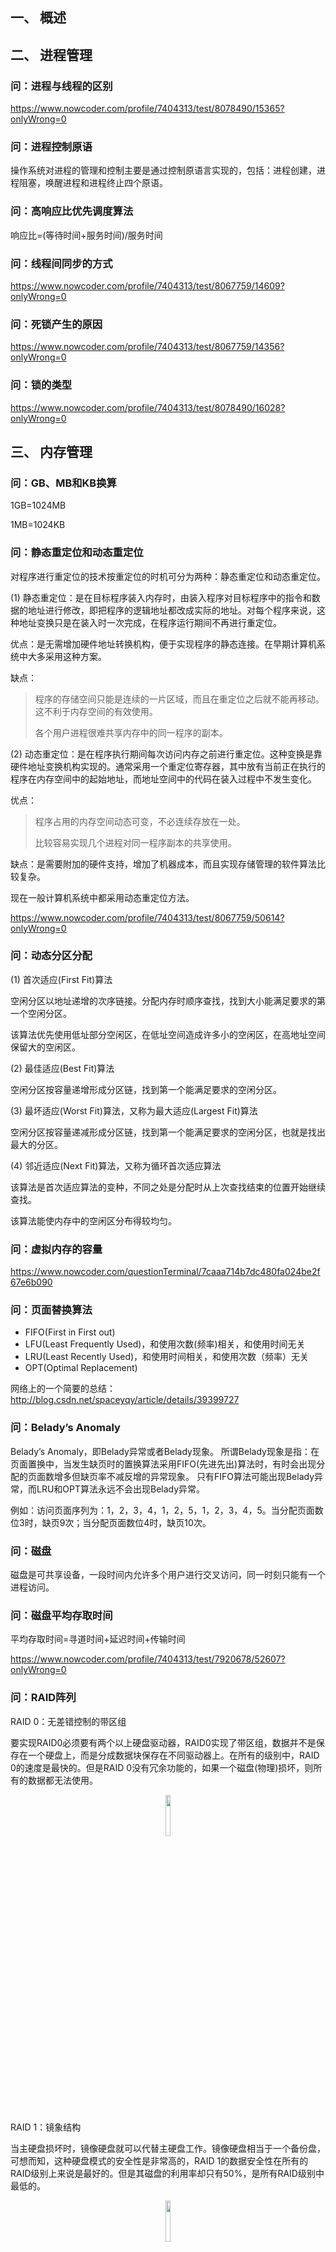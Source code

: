 ## 一、 概述

## 二、 进程管理

### 问：进程与线程的区别

https://www.nowcoder.com/profile/7404313/test/8078490/15365?onlyWrong=0

### 问：进程控制原语

操作系统对进程的管理和控制主要是通过控制原语言实现的，包括：进程创建，进程阻塞，唤醒进程和进程终止四个原语。

### 问：高响应比优先调度算法

响应比=(等待时间+服务时间)/服务时间

### 问：线程间同步的方式

https://www.nowcoder.com/profile/7404313/test/8067759/14609?onlyWrong=0

### 问：死锁产生的原因

https://www.nowcoder.com/profile/7404313/test/8067759/14356?onlyWrong=0

### 问：锁的类型

https://www.nowcoder.com/profile/7404313/test/8078490/16028?onlyWrong=0

## 三、 内存管理

### 问：GB、MB和KB换算

1GB=1024MB

1MB=1024KB

### 问：静态重定位和动态重定位

对程序进行重定位的技术按重定位的时机可分为两种：静态重定位和动态重定位。

(1) 静态重定位：是在目标程序装入内存时，由装入程序对目标程序中的指令和数据的地址进行修改，即把程序的逻辑地址都改成实际的地址。对每个程序来说，这种地址变换只是在装入时一次完成，在程序运行期间不再进行重定位。

优点：是无需增加硬件地址转换机构，便于实现程序的静态连接。在早期计算机系统中大多采用这种方案。

缺点：

> 程序的存储空间只能是连续的一片区域，而且在重定位之后就不能再移动。这不利于内存空间的有效使用。
> 
> 各个用户进程很难共享内存中的同一程序的副本。

(2) 动态重定位：是在程序执行期间每次访问内存之前进行重定位。这种变换是靠硬件地址变换机构实现的。通常采用一个重定位寄存器，其中放有当前正在执行的程序在内存空间中的起始地址，而地址空间中的代码在装入过程中不发生变化。

优点：
> 程序占用的内存空间动态可变，不必连续存放在一处。
> 
> 比较容易实现几个进程对同一程序副本的共享使用。

缺点：是需要附加的硬件支持，增加了机器成本，而且实现存储管理的软件算法比较复杂。

现在一般计算机系统中都采用动态重定位方法。

https://www.nowcoder.com/profile/7404313/test/8067759/50614?onlyWrong=0

### 问：动态分区分配

(1) 首次适应(First Fit)算法

空闲分区以地址递增的次序链接。分配内存时顺序查找，找到大小能满足要求的第一个空闲分区。

该算法优先使用低址部分空闲区，在低址空间造成许多小的空闲区，在高地址空间保留大的空闲区。

(2) 最佳适应(Best Fit)算法

空闲分区按容量递增形成分区链，找到第一个能满足要求的空闲分区。

(3) 最坏适应(Worst Fit)算法，又称为最大适应(Largest Fit)算法

空闲分区按容量递减形成分区链，找到第一个能满足要求的空闲分区，也就是找出最大的分区。

(4) 邻近适应(Next Fit)算法，又称为循环首次适应算法

该算法是首次适应算法的变种，不同之处是分配时从上次查找结束的位置开始继续查找。

该算法能使内存中的空闲区分布得较均匀。

### 问：虚拟内存的容量

https://www.nowcoder.com/questionTerminal/7caaa714b7dc480fa024be2f67e6b090

### 问：页面替换算法

- FIFO(First in First out)
- LFU(Least Frequently Used)，和使用次数(频率)相关，和使用时间无关
- LRU(Least Recently Used)，和使用时间相关，和使用次数（频率）无关
- OPT(Optimal Replacement)

网络上的一个简要的总结：http://blog.csdn.net/spaceyqy/article/details/39399727

### 问：Belady’s Anomaly

Belady’s Anomaly，即Belady异常或者Belady现象。 所谓Belady现象是指：在页面置换中，当发生缺页时的置换算法采用FIFO(先进先出)算法时，有时会出现分配的页面数增多但缺页率不减反增的异常现象。 只有FIFO算法可能出现Belady异常，而LRU和OPT算法永远不会出现Belady异常。

例如：访问页面序列为：1，2，3，4，1，2，5，1，2，3，4，5。当分配页面数位3时，缺页9次；当分配页面数位4时，缺页10次。

### 问：磁盘

磁盘是可共享设备，一段时间内允许多个用户进行交叉访问，同一时刻只能有一个进程访问。

### 问：磁盘平均存取时间

平均存取时间=寻道时间+延迟时间+传输时间

https://www.nowcoder.com/profile/7404313/test/7920678/52607?onlyWrong=0

### 问：RAID阵列

RAID 0：无差错控制的带区组

要实现RAID0必须要有两个以上硬盘驱动器，RAID0实现了带区组，数据并不是保存在一个硬盘上，而是分成数据块保存在不同驱动器上。在所有的级别中，RAID 0的速度是最快的。但是RAID 0没有冗余功能的，如果一个磁盘(物理)损坏，则所有的数据都无法使用。

<center>
<img src="./Operating-System-Pic/RAID0.jpg" width="13%"/>
</center>

RAID 1：镜象结构

当主硬盘损坏时，镜像硬盘就可以代替主硬盘工作。镜像硬盘相当于一个备份盘，可想而知，这种硬盘模式的安全性是非常高的，RAID 1的数据安全性在所有的RAID级别上来说是最好的。但是其磁盘的利用率却只有50%，是所有RAID级别中最低的。

<center>
<img src="./Operating-System-Pic/RAID1.jpg" width="13%"/>
</center>

RAID5：分布式奇偶校验的独立磁盘结构

RAID5最大的好处是在一块盘掉线的情况下，RAID照常工作，相对于RAID0必须每一块盘都正常才可以正常工作的状况容错性能好多了。因此 RAID5是RAID级别中最常见的一个类型。RAID5校验位即P位是通过其它条带数据做异或(xor)求得的。计算公式为 P=D0xorD1xorD2…xorDn，其中p代表校验块，Dn代表相应的数据块，xor是数学运算符号异或。

<center>
<img src="./Operating-System-Pic/RAID5.png" width="25%"/>
</center>

RAID10：高可靠性与高效磁盘结构

RAID 10是先镜射再分区数据。是将所有硬盘分为两组，视为是RAID 0的最低组合，然后将这两组各自视为RAID 1运作。RAID 10有着不错的读取速度，而且拥有比RAID 0更高的数据保护性。

<center>
<img src="./Operating-System-Pic/RAID10.png" width="30%"/>
</center>

## 四、 文件管理

## 五、 输入输出(I/O)管理

### 问：I/O控制方式

- 程序直接控制方式
- 中断驱动方式：允许I/O设备主动打断CPU的运行并请求服务，从而解放CPU，使得CPU向I/O控制器发送读命令后可以继续做其他有用的工作。
- DMA方式：在中断驱动方式中，I/O设备与内存之间的数据交换必须要经过CPU中的寄存器，所以速度受限，而DMA(直接存储器存取)方式的基本思想是在I/O设备和内存之间开辟直接的数据交换通路，彻底解放CPU。

	DMA方式的特点：
	> (1) 基本单位是数据块
	> 
	> (2) 所传送的数据，是从设备直接送入内存的，或者相反。
	> 
	> (3) 仅在传送一个或多个数据块的开始和结束时，才需要CPU干预，整块数据的传送是在DMA控制器的控制下完成的。

- 通道方式

### 问：单缓冲和双缓冲

https://www.nowcoder.com/profile/7404313/test/8073949/24035?onlyWrong=0

### 问：I/O子系统的层次结构

操作系统的I/O 子系统通常由 4 个层次组成，每一层明确定义了与邻近层次的接口，其合理的层次组织排列顺序是：用户级 I/O 软件、设备无关软件、设备驱动程序、中断处理程序

## 六、Linux

### 问：常用文件介绍
- **/etc/resolv.conf** 
	DNS解析的设置文件
- **/etc/dhcpd.conf**
	DHCP的设置文件
- **/etc/gateways**
	网络路由的设置文件
- **/etc/mail.rc**
	邮件服务的设置文件
- **/etc/hosts**
	hosts文件是Linux系统上一个负责ip地址与域名快速解析的文件，以ascii格式保存在/etc/目录下。hosts文件包含了ip地址与主机名之间的映射，还包括主机的别名。在没有域名解析服务器的情况下，系统上的所有网络程序都通过查询该文件来解析对应于某个主机名的ip地址，否则就需要使用dns服务程序来解决。通过可以将常用的域名和ip地址映射加入到hosts文件中，实现快速方便的访问。
- **/etc/hostname**
	主机名设置文件

### 问：常用命令介绍

- **grep**
- **netstat**
	netstat命令用来查看本机的传输层连接状态，如TCP、UDP连接，端口等信息
- **ifconfig**
	ifconfig命令用来查看活动的网卡信息
- **tcpdump**
	tcpdump是简单可靠网络监控的实用工具
- **top**
	top命令是Linux下常用的性能分析工具，能够实时显示系统中各个进程的资源占用状况
- **fg**
	将一个后台进程调至前台继续运行
- **bg**
	将一个在后台暂停的进程唤醒，继续执行
- **ctrl+z**
	可以将一个正在前台执行的进程放到后台，并且暂停，表示进程被挂起
- **umask**
	https://www.nowcoder.com/profile/7404313/test/7907952/15820?onlyWrong=0
- **traceroute**
	traceroute是常用的路由查看命令，用来追踪数据包到达网络上某个主机在时经过的路径
- **ping**
	ping命令用来测试主机之间网络的连通性，底层是ICMP协议。
	主机发出ICMP报文后，若主机与目的主机之间的网络连通正常，则目的主机会返回响应报文。如ping www.baidu.com
- **dpkg**
	"dpkg"是"Debian Packager"的简写，是为"Debian"专门开发的套件管理系统，方便软件的安装、更新及移除。所有源自"Debian"的"Linux "发行版都使用"dpkg"，例如"Ubuntu"、"Knoppix"等。示例：dpkg -i avg71flm_r28-1_i386.deb

https://www.nowcoder.com/profile/7404313/test/8078490/55441?onlyWrong=0

### 问：Linux下的输入/输出重定向

在Linux中，每个打开的文件被赋予一个文件描述符(file descriptor)，包括标准输入(stdin)，标准输出(stdout)和标准错误输出(stderr)，分别由0，1，2描述。

command &> file 表示将标准输出(stdout)和标准错误输出(stderr)重定向至指定的文件file中

command > file 2>&1，是由两部分组成。首先command>file表示将标准输出(stdout)重定向到文件file中。接下来的2>&1表示将标准错误输出(stderr)输出到文件描述符1指定的位置，即标准输出(stdout)的位置，由于标准输出已经冲定向到文件file中，所以标准错误输出也会重定向到文件file中。

### 问：Linux文件权限

<center>
<img src="./Operating-System-Pic/file_permission.jpg" width="50%"/>
</center>

Linux文件权限一共10位长度，分成四段：文件类型(1位)+拥有者权限(3位)+所属组权限(3位)+其他用户权限(3位)

### 问：Linux修改文件权限

	chmod [who] [+|-|=][mode] 文件名

- u 表示"用户(user)"，即文件或目录的所有者；g 表示"同组(group)用户"，即与文件属主有相同组ID的所有用户；o 表示"其他(others)用户"；a 表示"所有(all)用户"。它是系统默认值。
- \+ 添加某个权限，- 取消某个权限， = 赋予给定权限并取消其他所有权限（如果有的话)。 
- 数字属性的格式应为3个从0到7的八进制数，其顺序是(u)、(g)、(o)

### 问：Unix进程间的通信方式

https://www.nowcoder.com/profile/7404313/test/8067759/1034?onlyWrong=0

## 七、 其他 


### 进程间的通信方式

- 管道( pipe )：管道是一种半双工的通信方式，数据只能单向流动，而且只能在具有亲缘关系的进程间使用。进程的亲缘关系通常是指父子进程关系。  
- 信号量( semophore ) ： 信号量是一个计数器，可以用来控制多个进程对共享资源的访问。它常作为一种锁机制，防止某进程正在访问共享资源时，其他进程也访问该资源。因此，主要作为进程间以及同一进程内不同线程之间的同步手段。   
- 消息队列( message queue ) ： 消息队列是由消息的链表，存放在内核中并由消息队列标识符标识。消息队列克服了信号传递信息少、管道只能承载无格式字节流以及缓冲区大小受限等缺点。   
- 共享内存( shared memory ) ：共享内存就是映射一段能被其他进程所访问的内存，这段共享内存由一个进程创建，但多个进程都可以访问。共享内存是最快的 IPC 方式，它是针对其他进程间通信方式运行效率低而专门设计的。它往往与其他通信机制，如信号两，配合使用，来实现进程间的同步和通信。   
- 套接字( socket ) ： 套解口也是一种进程间通信机制，与其他通信机制不同的是，它可用于不同及其间的进程通信。
- RPC







### 内存分配方式有三种：

  （1）从静态存储区域分配。内存在程序编译的时候就已经分配好，这块内存在程序的整个运行期间都存在。例如全局变量，static变量。

  （2）在栈上创建。在执行函数时，函数内局部变量的存储单元都可以在栈上创建，函数执行结束时这些存储单元自动被释放。栈内存分配运算内置于处理器的指令集中，效率很高，但是分配的内存容量有限。

  （3） 从堆上分配，亦称动态内存分配。程序在运行的时候用malloc或new申请任意多少的内存，程序员自己负责在何时用free或delete释放内存。动态内存的生存期由我们决定，使用非常灵活，但问题也最多




### 相联存储器

相联存储器（associative memory),也称为按内容访问存储器（content addressed memory)或简称为TLB(Translation Lookaside Buffer)，它是一种不根据地址而是根据存储内容来进行存取的存储器,可以实现快速地查找块表

### 大端存储和小端存储

https://www.nowcoder.com/profile/7404313/test/7907952/14799?onlyWrong=0

案例1：
	
	union X{
	    int x;
	    char y[4];
	};
	
	在小端序的机器中,如果定义X a; 
	a.x=0x11223344;//16 进制，则a.y[3]=0x11

在union 中所有的数据成员共用一个空间，同一时间只能储存其中一个数据成员，所有的数据成员具有相同的起始地址。

### 管道

管道是指用于连接一个读进程和一个写进程以实现进程之间通信的一种共享文件。向管道提供输入的是发送进程，也称为 写进程，负责向管道输入数据，数据的格式是字符流。接受管道 数据的接受进程为读进程。


#### 12. 零碎的东西
















孤儿进程：一个父进程退出，而它的一个或多个子进程还在运行，那么那些子进程将成为孤儿进程。孤儿进程将被init进程(进程号为1)所收养，并由init进程对它们完成状态收集工作。
僵尸进程：一个进程使用fork创建子进程，如果子进程退出，而父进程并没有调用wait或waitpid获取子进程的状态信息，那么子进程的进程描述符仍然保存在系统中。这种进程称之为僵死进程。
如果进程不调用wait / waitpid的话，  那么保留的那段信息就不会释放，其进程号就会一直被占用，但是系统所能使用的进程号是有限的，如果大量的产生僵死进程，将因为没有可用的进程号而导致系统不能产生新的进程. 此即为僵尸进程的危害，应当避免。
孤儿进程是没有父进程的进程，孤儿进程这个重任就落到了init进程身上 ，init进程就好像是一个民政局，专门负责处理孤儿进程的善后工作。每当出现一个孤儿进程的时候，内核就把孤 儿进程的父进程设置为init，而init进程会循环地wait()它的已经退出的子进程。这样，当一个孤儿进程凄凉地结束了其生命周期的时候，init进程就会代表党和政府出面处理它的一切善后工作。 因此孤儿进程并不会有什么危害。










链接：https://www.nowcoder.com/questionTerminal/8c8bcba738eb4facbdfdb22f47961bee
来源：牛客网

Redhat 9所支持的安装方式有
光盘安装 (常规情况) 硬盘安装 (无光驱情况)
网络安装-NFS方式 (适合于批量安装大量服务器，和kickstart自动安装一起使用)
网络安装-FTP方式 (适合于批量安装大量服务器，和kickstart自动安装一起使
网络安装-HTTP方式 (适合于批量安装大量服务器，和kickstart自动安装一起使

